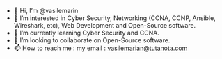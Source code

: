 - 👋 Hi, I’m @vasilemarin
- 👀 I’m interested in Cyber Security, Networking (CCNA, CCNP, Ansible, Wireshark, etc), Web Development and Open-Source software.
- 🌱 I’m currently learning Cyber Security and CCNA.
- 💞️ I’m looking to collaborate on Open-Source software.
- 📫 How to reach me : my email : vasilemarian@tutanota.com

<!---
vasilemarin/vasilemarin is a ✨ special ✨ repository because its `README.md` (this file) appears on your GitHub profile.
You can click the Preview link to take a look at your changes.
--->
